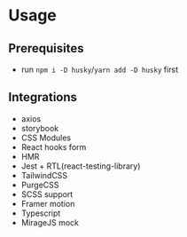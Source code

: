 # Usage

## Prerequisites

- run `npm i -D husky`/`yarn add -D husky` first

## Integrations

- axios
- storybook
- CSS Modules
- React hooks form
- HMR
- Jest + RTL(react-testing-library)
- TailwindCSS
- PurgeCSS
- SCSS support
- Framer motion
- Typescript
- MirageJS mock
